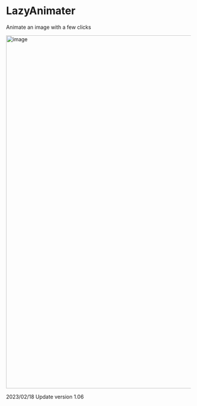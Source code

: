 # LazyAnimater
Animate an image with a few clicks

<img width="960" alt="image" src="https://user-images.githubusercontent.com/64646464/219849258-bcbf8bbb-8642-4366-85d2-a87e8c1cc274.png">

2023/02/18   Update version 1.06
